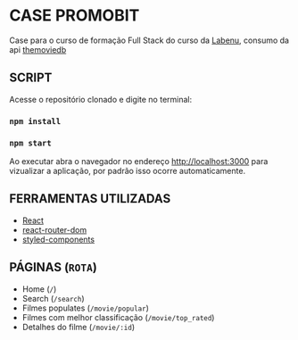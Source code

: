 # CASE PROMOBIT  

Case para o curso de formação Full Stack do curso da [Labenu](https://www.labenu.com.br/), consumo da api [themoviedb](https://developers.themoviedb.org/3/getting-started/introduction)

##  SCRIPT

Acesse o repositório clonado e digite no terminal:

### `npm install`
### `npm start`

Ao executar abra o navegador no endereço [http://localhost:3000](http://localhost:3000) para vizualizar a aplicação, por padrão isso ocorre automaticamente. 

## FERRAMENTAS UTILIZADAS 

- [React](https://pt-br.reactjs.org/)
- [react-router-dom](https://www.npmjs.com/package/react-router-dom)
- [styled-components](https://www.npmjs.com/package/styled-components)


##  PÁGINAS (`ROTA`)

- Home (`/`)
- Search (`/search`)
- Filmes populates (`/movie/popular`) 
- Filmes com melhor classificação (`/movie/top_rated`)
- Detalhes do filme (`/movie/:id`)


